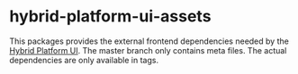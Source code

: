 # hybrid-platform-ui-assets

This packages provides the external frontend dependencies needed by the [Hybrid
Platform UI](https://github.com/ezsystems/hybrid-platform-ui/). The master
branch only contains meta files. The actual dependencies are only available in
tags.
